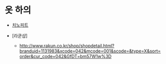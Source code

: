 
# 옷 하의 

* [치노피트](https://www.facebook.com/slothtogooness/posts/1775884929323290:0)

* [라쿤샵]
  * http://www.rakun.co.kr/shop/shopdetail.html?branduid=1131983&xcode=042&mcode=001&scode=&type=X&sort=order&cur_code=042&GfDT=bm57W1w%3D